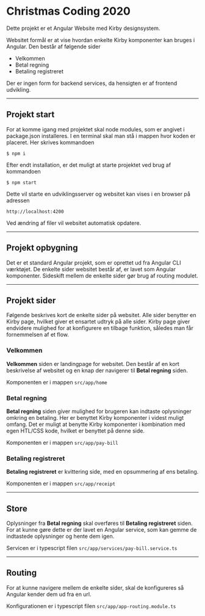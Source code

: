 # Christmas Coding 2020
Dette projekt er et Angular Website med Kirby designsystem.

Websitet formål er at vise hvordan enkelte Kirby komponenter kan bruges i Angular. Den består af følgende sider
* Velkommen
* Betal regning
* Betaling registreret

Der er ingen form for backend services, da hensigten er af frontend udvikling.

---
## Projekt start
For at komme igang med projektet skal node modules, som er angivet i package.json installeres. I en terminal skal man stå i mappen hvor koden er placeret. Her skrives kommandoen

```$ npm i```

Efter endt installation, er det muligt at starte projektet ved brug af kommandoen

```$ npm start```

Dette vil starte en udviklingsserver og websitet kan vises i en browser på adressen

```http://localhost:4200```

Ved ændring af filer vil websitet automatisk opdatere.

---
## Projekt opbygning
Det er et standard Angular projekt, som er oprettet ud fra Angular CLI værktøjet. De enkelte sider websitet består af, er lavet som Angular komponenter. Sideskift mellem de enkelte sider gør brug af routing modulet. 

---
## Projekt sider
Følgende beskrives kort de enkelte sider på websitet. Alle sider benytter en Kirby page, hvilket giver et ensartet udtryk på alle sider. Kirby page giver endvidere mulighed for at konfigurere en tilbage funktion, således man får fornemmelsen af et flow. 

### Velkommen
**Velkommen** siden er landingpage for websitet. Den består af en kort beskrivelse af websitet og en knap der navigerer til **Betal regning** siden.

Komponenten er i mappen  ``` src/app/home ```

### Betal regning
**Betal regning** siden giver mulighed for brugeren kan indtaste oplysninger omkring en betaling. Her er 
benyttet Kirby komponenter i videst muligt omfang. Det er muligt at benytte Kirby komponenter i kombination med egen HTL/CSS kode, hvilket er benyttet på denne side.

Komponenten er i mappen  ``` src/app/pay-bill ```

### Betaling registreret
**Betaling registreret** er kvittering side, med en opsummering af ens betaling. 

Komponenten er i mappen  ``` src/app/receipt ```

---
## Store
Oplysninger fra **Betal regning** skal overføres til **Betaling registreret** siden. For at kunne gøre dette er der lavet en Angular service, som kan gemme de indtastede oplysninger og hente dem igen. 

Servicen er i typescript filen  ``` src/app/services/pay-bill.service.ts ```

---
## Routing
For at kunne navigere mellem de enkelte sider, skal de konfigureres så Angular kender dem ud fra en url. 

Konfigurationen er i typescript filen  ``` src/app/app-routing.module.ts ```
